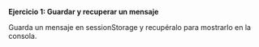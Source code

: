 <strong>Ejercicio 1: Guardar y recuperar un mensaje</strong>

Guarda un mensaje en sessionStorage y recupéralo para mostrarlo en la consola.